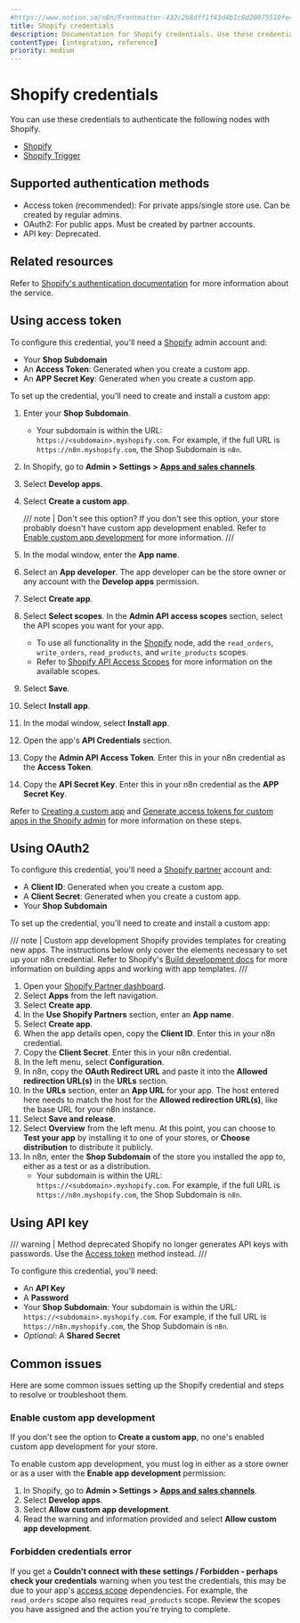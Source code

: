 ```yaml
---
#https://www.notion.so/n8n/Frontmatter-432c2b8dff1f43d4b1c8d20075510fe4
title: Shopify credentials
description: Documentation for Shopify credentials. Use these credentials to authenticate Shopify in n8n, a workflow automation platform.
contentType: [integration, reference]
priority: medium
---
```


# Shopify credentials

You can use these credentials to authenticate the following nodes with Shopify.

- [Shopify](/integrations/builtin/app-nodes/n8n-nodes-base.shopify.md)
- [Shopify Trigger](/integrations/builtin/trigger-nodes/n8n-nodes-base.shopifytrigger.md)

## Supported authentication methods

- Access token (recommended): For private apps/single store use. Can be created by regular admins.
- OAuth2: For public apps. Must be created by partner accounts.
- API key: Deprecated.

## Related resources

Refer to [Shopify's authentication documentation](https://shopify.dev/docs/apps/auth) for more information about the service.

## Using access token

To configure this credential, you'll need a [Shopify](https://shopify.com/) admin account and:

- Your **Shop Subdomain**
- An **Access Token**: Generated when you create a custom app.
- An **APP Secret Key**: Generated when you create a custom app.

To set up the credential, you'll need to create and install a custom app:

1. Enter your **Shop Subdomain**.
    - Your subdomain is within the URL: `https://<subdomain>.myshopify.com`. For example, if the full URL is `https://n8n.myshopify.com`, the Shop Subdomain is `n8n`.
2. In Shopify, go to **Admin > Settings >** [**Apps and sales channels**](https://admin.shopify.com/settings/apps).
3. Select **Develop apps**.
4. Select **Create a custom app**.

    /// note | Don't see this option?
    If you don't see this option, your store probably doesn't have custom app development enabled. Refer to [Enable custom app development](#enable-custom-app-development) for more information.
    ///

5. In the modal window, enter the **App name**.
6. Select an **App developer**. The app developer can be the store owner or any account with the **Develop apps** permission.
7. Select **Create app**.
8. Select **Select scopes**. In the **Admin API access scopes** section, select the API scopes you want for your app.
    - To use all functionality in the [Shopify](/integrations/builtin/app-nodes/n8n-nodes-base.shopify.md) node, add the `read_orders`, `write_orders`, `read_products`, and `write_products` scopes.
    - Refer to [Shopify API Access Scopes](https://shopify.dev/docs/api/usage/access-scopes) for more information on the available scopes.
9. Select **Save**.
10. Select **Install app**.
11. In the modal window, select **Install app**.
12. Open the app's **API Credentials** section.
13. Copy the **Admin API Access Token**. Enter this in your n8n credential as the **Access Token**.
14. Copy the **API Secret Key**. Enter this in your n8n credential as the **APP Secret Key**.

Refer to [Creating a custom app](https://help.shopify.com/en/manual/apps/app-types/custom-apps) and [Generate access tokens for custom apps in the Shopify admin](https://shopify.dev/docs/apps/build/authentication-authorization/access-token-types/generate-app-access-tokens-admin) for more information on these steps.

## Using OAuth2

To configure this credential, you'll need a [Shopify partner](https://www.shopify.com/partners) account and:

- A **Client ID**: Generated when you create a custom app.
- A **Client Secret**: Generated when you create a custom app.
- Your **Shop Subdomain**

To set up the credential, you'll need to create and install a custom app:

/// note | Custom app development
Shopify provides templates for creating new apps. The instructions below only cover the elements necessary to set up your n8n credential. Refer to Shopify's [Build development docs](https://shopify.dev/docs/apps/build) for more information on building apps and working with app templates.
///

1. Open your [Shopify Partner dashboard](https://partners.shopify.com/).
2. Select **Apps** from the left navigation.
3. Select **Create app**.
4. In the **Use Shopify Partners** section, enter an **App name**.
6. Select **Create app**.
7. When the app details open, copy the **Client ID**. Enter this in your n8n credential.
8. Copy the **Client Secret**. Enter this in your n8n credential.
9. In the left menu, select **Configuration**.
10. In n8n, copy the **OAuth Redirect URL** and paste it into the **Allowed redirection URL(s)** in the **URLs** section.
10. In the **URLs** section, enter an **App URL** for your app. The host entered here needs to match the host for the **Allowed redirection URL(s)**, like the base URL for your n8n instance.
8. Select **Save and release**.
1. Select **Overview** from the left menu. At this point, you can choose to **Test your app** by installing it to one of your stores, or **Choose distribution** to distribute it publicly.
1. In n8n, enter the **Shop Subdomain** of the store you installed the app to, either as a test or as a distribution.
    - Your subdomain is within the URL: `https://<subdomain>.myshopify.com`. For example, if the full URL is `https://n8n.myshopify.com`, the Shop Subdomain is `n8n`.

## Using API key

/// warning | Method deprecated
Shopify no longer generates API keys with passwords. Use the [Access token](#using-access-token) method instead.
///

To configure this credential, you'll need:

- An **API Key**
- A **Password**
- Your **Shop Subdomain**: Your subdomain is within the URL: `https://<subdomain>.myshopify.com`. For example, if the full URL is `https://n8n.myshopify.com`, the Shop Subdomain is `n8n`.
- _Optional:_ A **Shared Secret**

## Common issues

Here are some common issues setting up the Shopify credential and steps to resolve or troubleshoot them.

### Enable custom app development

If you don't see the option to **Create a custom app**, no one's enabled custom app development for your store.

To enable custom app development, you must log in either as a store owner or as a user with the **Enable app development** permission:

1. In Shopify, go to **Admin > Settings >** [**Apps and sales channels**](https://admin.shopify.com/settings/apps).
2. Select **Develop apps**.
3. Select **Allow custom app development**.
4. Read the warning and information provided and select **Allow custom app development**.

### Forbidden credentials error

<!-- vale off -->
If you get a **Couldn't connect with these settings / Forbidden - perhaps check your credentials** warning when you test the credentials, this may be due to your app's [access scope](https://shopify.dev/docs/api/usage/access-scopes) dependencies. For example, the `read_orders` scope also requires `read_products` scope. Review the scopes you have assigned and the action you're trying to complete.
<!-- vale on -->
